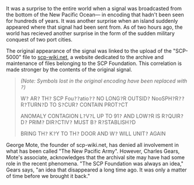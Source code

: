 It was a surprise to the entire world when a signal was broadcasted from the bottom of the New Pacific Ocean&#8212; in encoding that hadn't been seen for hundreds of years. It was another surprise when an island suddenly appeared where that signal had been sent from. As of two hours ago, the world has recieved another surprise in the form of the sudden military conquest of two port cities.

The original appearance of the signal was linked to the upload of the "SCP-5000" file to [scp-wiki.net](http://scp-wiki.net), a website dedicated to the archive and maintenance of files belonging to the SCP Foundation. This correlation is made stronger by the contents of the original signal.

> *(Note: Symbols lost in the original encoding have been replaced with <tt>?</tt>)*
> 
> W<tt>?</tt> AR<tt>?</tt> TH<tt>?</tt> SCP Fou<tt>?</tt><tt>?</tt>atio<tt>?</tt><tt>?</tt> NO LONG<tt>?</tt>R OUTSID<tt>?</tt> NooSPH<tt>?</tt>R<tt>?</tt><tt>?</tt> R<tt>?</tt>TURN<tt>?</tt>D TO S<tt>?</tt>CUR<tt>?</tt> CONTAIN PROT<tt>?</tt>CT
> 
> ANOMALY CONTAGION L<tt>?</tt>V<tt>?</tt>L UP TO 91<tt>?</tt> AND LOW<tt>?</tt>R IS R<tt>?</tt>QUIR<tt>?</tt>D<tt>?</tt> PRIM<tt>?</tt> DIR<tt>?</tt>CTIV<tt>?</tt> MUST B<tt>?</tt> R<tt>?</tt>STABLISH<tt>?</tt>D
> 
> BRING TH<tt>?</tt> K<tt>?</tt>Y TO TH<tt>?</tt> DOOR AND W<tt>?</tt> WILL UNIT<tt>?</tt> AGAIN

George Mote, the founder of scp-wiki.net, has denied all involvement in what has been called "The New Pacific Army". However, Charles Gears, Mote's associate, acknowledges that the archival site may have had some role in the recent phenomena. "The SCP Foundation was always an idea," Gears says, "an idea that disappeared a long time ago. It was only a matter of time before we brought it back." 
